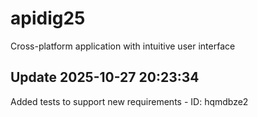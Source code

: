 # apidig25
Cross-platform application with intuitive user interface

## Update 2025-10-27 20:23:34
Added tests to support new requirements - ID: hqmdbze2

